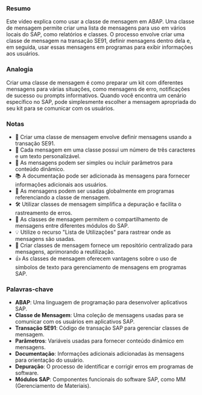### Resumo
Este vídeo explica como usar a classe de mensagem em ABAP. Uma classe de mensagem permite criar uma lista de mensagens para uso em vários locais do SAP, como relatórios e classes. O processo envolve criar uma classe de mensagem na transação SE91, definir mensagens dentro dela e, em seguida, usar essas mensagens em programas para exibir informações aos usuários.

### Analogia
Criar uma classe de mensagem é como preparar um kit com diferentes mensagens para várias situações, como mensagens de erro, notificações de sucesso ou prompts informativos. Quando você encontra um cenário específico no SAP, pode simplesmente escolher a mensagem apropriada do seu kit para se comunicar com os usuários.

### Notas
- 🔧 Criar uma classe de mensagem envolve definir mensagens usando a transação SE91.
- 📝 Cada mensagem em uma classe possui um número de três caracteres e um texto personalizável.
- 🚀 As mensagens podem ser simples ou incluir parâmetros para conteúdo dinâmico.
- 📚 A documentação pode ser adicionada às mensagens para fornecer informações adicionais aos usuários.
- 🔄 As mensagens podem ser usadas globalmente em programas referenciando a classe de mensagem.
- 🛠️ Utilizar classes de mensagem simplifica a depuração e facilita o rastreamento de erros.
- 🔄 As classes de mensagem permitem o compartilhamento de mensagens entre diferentes módulos do SAP.
- 💡 Utilize o recurso "Lista de Utilizações" para rastrear onde as mensagens são usadas.
- 📜 Criar classes de mensagem fornece um repositório centralizado para mensagens, aprimorando a reutilização.
- 👍 As classes de mensagem oferecem vantagens sobre o uso de símbolos de texto para gerenciamento de mensagens em programas SAP.

### Palavras-chave
- **ABAP**: Uma linguagem de programação para desenvolver aplicativos SAP.
- **Classe de Mensagem**: Uma coleção de mensagens usadas para se comunicar com os usuários em aplicativos SAP.
- **Transação SE91**: Código de transação SAP para gerenciar classes de mensagem.
- **Parâmetros**: Variáveis usadas para fornecer conteúdo dinâmico em mensagens.
- **Documentação**: Informações adicionais adicionadas às mensagens para orientação do usuário.
- **Depuração**: O processo de identificar e corrigir erros em programas de software.
- **Módulos SAP**: Componentes funcionais do software SAP, como MM (Gerenciamento de Materiais).
